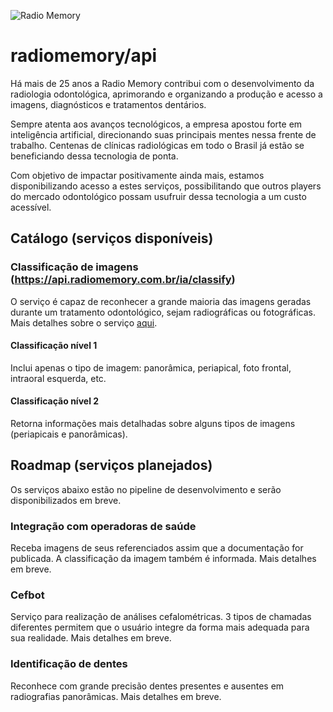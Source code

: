 ![Radio Memory](https://radiomemory.com.br/wp-content/uploads/2020/02/logo-site-com-borda.png)
# radiomemory/api

Há mais de 25 anos a Radio Memory contribui com o desenvolvimento da radiologia odontológica, aprimorando e organizando a produção e acesso a imagens, diagnósticos e tratamentos dentários.

Sempre atenta aos avanços tecnológicos, a empresa apostou forte em inteligência artificial, direcionando suas principais mentes nessa frente de trabalho. Centenas de clínicas radiológicas em todo o Brasil já estão se beneficiando dessa tecnologia de ponta.

Com objetivo de impactar positivamente ainda mais, estamos disponibilizando acesso a estes serviços, possibilitando que outros players do mercado odontológico possam usufruir dessa tecnologia a um custo acessível.


## Catálogo (serviços disponíveis)

### Classificação de imagens (https://api.radiomemory.com.br/ia/classify)
O serviço é capaz de reconhecer a grande maioria das imagens geradas durante um tratamento odontológico, sejam radiográficas ou fotográficas. Mais detalhes sobre o serviço [aqui](https://github.com/radiomemory/api/tree/main/ia/classify).

#### Classificação nível 1
Inclui apenas o tipo de imagem: panorâmica, periapical, foto frontal, intraoral esquerda, etc.

#### Classificação nível 2
Retorna informações mais detalhadas sobre alguns tipos de imagens (periapicais e panorâmicas).

## Roadmap (serviços planejados)
Os serviços abaixo estão no pipeline de desenvolvimento e serão disponibilizados em breve.

### Integração com operadoras de saúde
Receba imagens de seus referenciados assim que a documentação for publicada. A classificação da imagem também é informada. Mais detalhes em breve.

### Cefbot
Serviço para realização de análises cefalométricas. 3 tipos de chamadas diferentes permitem que o usuário integre da forma mais adequada para sua realidade. Mais detalhes em breve.

### Identificação de dentes
Reconhece com grande precisão dentes presentes e ausentes em radiografias panorâmicas. Mais detalhes em breve.
